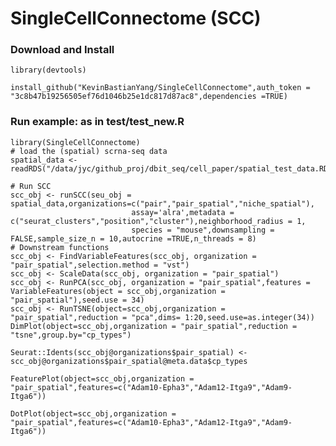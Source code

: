 # SingleCellConnectome (SCC)

### Download and Install
   
    library(devtools)
   
    install_github("KevinBastianYang/SingleCellConnectome",auth_token = "3c8b47b19256505ef76d1046b25e1dc817d87ac8",dependencies =TRUE)

### Run example: as in test/test_new.R

    library(SingleCellConnectome)
    # load the (spatial) scrna-seq data
    spatial_data <- readRDS("/data/jyc/github_proj/dbit_seq/cell_paper/spatial_test_data.RDS")

    # Run SCC
    scc_obj <- runSCC(seu_obj = spatial_data,organizations=c("pair","pair_spatial","niche_spatial"),
                               assay='alra',metadata = c("seurat_clusters","position","cluster"),neighborhood_radius = 1,
                               species = "mouse",downsampling = FALSE,sample_size_n = 10,autocrine =TRUE,n_threads = 8)
    # Downstream functions                 
    scc_obj <- FindVariableFeatures(scc_obj, organization = "pair_spatial",selection.method = "vst")
    scc_obj <- ScaleData(scc_obj, organization = "pair_spatial")
    scc_obj <- RunPCA(scc_obj, organization = "pair_spatial",features = VariableFeatures(object = scc_obj,organization = "pair_spatial"),seed.use = 34)
    scc_obj <- RunTSNE(object=scc_obj,organization = "pair_spatial",reduction = "pca",dims= 1:20,seed.use=as.integer(34))
    DimPlot(object=scc_obj,organization = "pair_spatial",reduction = "tsne",group.by="cp_types")

    Seurat::Idents(scc_obj@organizations$pair_spatial) <- scc_obj@organizations$pair_spatial@meta.data$cp_types

    FeaturePlot(object=scc_obj,organization = "pair_spatial",features=c("Adam10-Epha3","Adam12-Itga9","Adam9-Itga6"))

    DotPlot(object=scc_obj,organization = "pair_spatial",features=c("Adam10-Epha3","Adam12-Itga9","Adam9-Itga6"))
